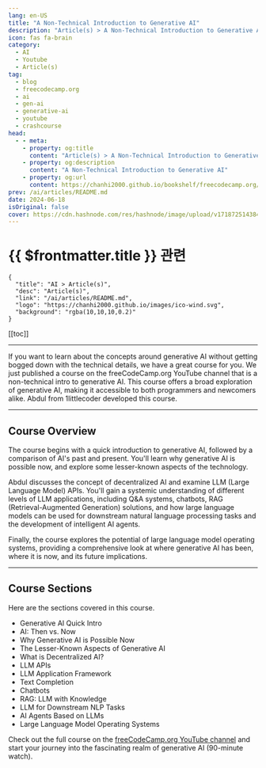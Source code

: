 ```yaml
---
lang: en-US
title: "A Non-Technical Introduction to Generative AI"
description: "Article(s) > A Non-Technical Introduction to Generative AI"
icon: fas fa-brain
category: 
  - AI
  - Youtube
  - Article(s)
tag: 
  - blog
  - freecodecamp.org
  - ai
  - gen-ai
  - generative-ai
  - youtube
  - crashcourse
head:
  - - meta:
    - property: og:title
      content: "Article(s) > A Non-Technical Introduction to Generative AI"
    - property: og:description
      content: "A Non-Technical Introduction to Generative AI"
    - property: og:url
      content: https://chanhi2000.github.io/bookshelf/freecodecamp.org/a-non-technical-introduction-to-generative-ai.html
prev: /ai/articles/README.md
date: 2024-06-18
isOriginal: false
cover: https://cdn.hashnode.com/res/hashnode/image/upload/v1718725143849/bddb856a-528f-4f65-bdfb-6c920c3fe265.jpeg
---
```


# {{ $frontmatter.title }} 관련

```component VPCard
{
  "title": "AI > Article(s)",
  "desc": "Article(s)",
  "link": "/ai/articles/README.md",
  "logo": "https://chanhi2000.github.io/images/ico-wind.svg",
  "background": "rgba(10,10,10,0.2)"
}
```

[[toc]]

---

<SiteInfo
  name="A Non-Technical Introduction to Generative AI"
  desc="If you want to learn about the concepts around generative AI without getting bogged down with the technical details, we have a great course for you. We just published a course on the freeCodeCamp.org YouTube channel that is a non-technical intro to g..."
  url="https://freecodecamp.org/news/a-non-technical-introduction-to-generative-ai/"
  logo="https://cdn.freecodecamp.org/universal/favicons/favicon.ico"
  preview="https://cdn.hashnode.com/res/hashnode/image/upload/v1718725143849/bddb856a-528f-4f65-bdfb-6c920c3fe265.jpeg"/>

If you want to learn about the concepts around generative AI without getting bogged down with the technical details, we have a great course for you. We just published a course on the freeCodeCamp.org YouTube channel that is a non-technical intro to generative AI. This course offers a broad exploration of generative AI, making it accessible to both programmers and newcomers alike. Abdul from 1littlecoder developed this course.

---

## Course Overview

The course begins with a quick introduction to generative AI, followed by a comparison of AI's past and present. You'll learn why generative AI is possible now, and explore some lesser-known aspects of the technology.

Abdul discusses the concept of decentralized AI and examine LLM (Large Language Model) APIs. You'll gain a systemic understanding of different levels of LLM applications, including Q&A systems, chatbots, RAG (Retrieval-Augmented Generation) solutions, and how large language models can be used for downstream natural language processing tasks and the development of intelligent AI agents.


Finally, the course explores the potential of large language model operating systems, providing a comprehensive look at where generative AI has been, where it is now, and its future implications.

---

## Course Sections

Here are the sections covered in this course.

- Generative AI Quick Intro
- AI: Then vs. Now
- Why Generative AI is Possible Now
- The Lesser-Known Aspects of Generative AI
- What is Decentralized AI?
- LLM APIs
- LLM Application Framework
- Text Completion
- Chatbots
- RAG: LLM with Knowledge
- LLM for Downstream NLP Tasks
- AI Agents Based on LLMs
- Large Language Model Operating Systems

Check out the full course on the [<FontIcon icon="fa-brands fa-youtube"/>freeCodeCamp.org YouTube channel](https://youtu.be/y4SLh1cpap4) and start your journey into the fascinating realm of generative AI (90-minute watch).

<VidStack src="youtube/y4SLh1cpap4" />

